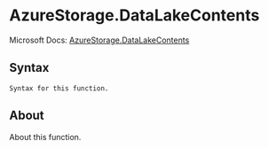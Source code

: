 ---
---

# AzureStorage.DataLakeContents

Microsoft Docs: [AzureStorage.DataLakeContents](https://docs.microsoft.com/en-us/powerquery-m/azurestorage-datalakecontents)

## Syntax

```
Syntax for this function.
```

## About

About this function.

